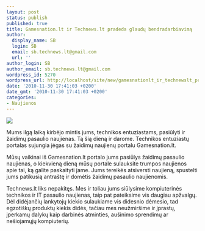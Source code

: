 ```yaml
---
layout: post
status: publish
published: true
title: Gamesnation.lt ir Technews.lt pradeda glaudų bendradarbiavimą
author:
  display_name: SB
  login: SB
  email: sb.technews.lt@gmail.com
  url: ''
author_login: SB
author_email: sb.technews.lt@gmail.com
wordpress_id: 5270
wordpress_url: http://localhost/site/new/gamesnationlt_ir_technewslt_pradeda_glaudu_bendradarbiavima/
date: '2010-11-30 17:41:03 +0200'
date_gmt: '2010-11-30 17:41:03 +0200'
categories:
- Naujienos
---
```

<div class="imgright"><img src="http://www.technews.lt/upl/Failai/Technews_logo_(avatar).gif"  /></div>
<p>Mums ilgą laiką kirbėjo mintis jums, technikos entuziastams, pasiūlyti ir žaidimų pasaulio naujienas. Tą šią dieną ir darome. Technikos entuziastų portalas sujungia jėgas su žaidimų naujienų portalu Gamesnation.lt.</p>
<p>Mūsų vaikinai iš Gamesnation.lt portalo jums pasiūlys žaidimų pasaulio naujienas, o kiekvieną dieną mūsų portale sulauksite trumpos naujienos apie tai, ką galite paskaityti jame. Jums tereikės atsiversti naujieną, spustelti jums patikusią antraštę ir domėtis žaidimų pasaulio naujienomis.</p>
<p>Technews.lt liks nepakitęs. Mes ir toliau jums siūlysime kompiuterinės technikos ir IT pasaulio naujienas, taip pat pateiksime vis daugiau apžvalgų. Dėl didėjančių lankytojų kiekio sulaukiame vis didesnio dėmesio, tad egzotiškų produktų kiekis didės, tačiau mes neužmiršime ir įprastų, įperkamų dalykų kaip darbinės atminties, aušinimo sprendimų ar nešiojamųjų kompiuterių.<br /></p>
